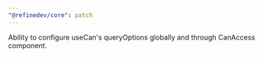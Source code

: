 ```yaml
---
"@refinedev/core": patch
---
```


Ability to configure useCan's queryOptions globally and through CanAccess component.
